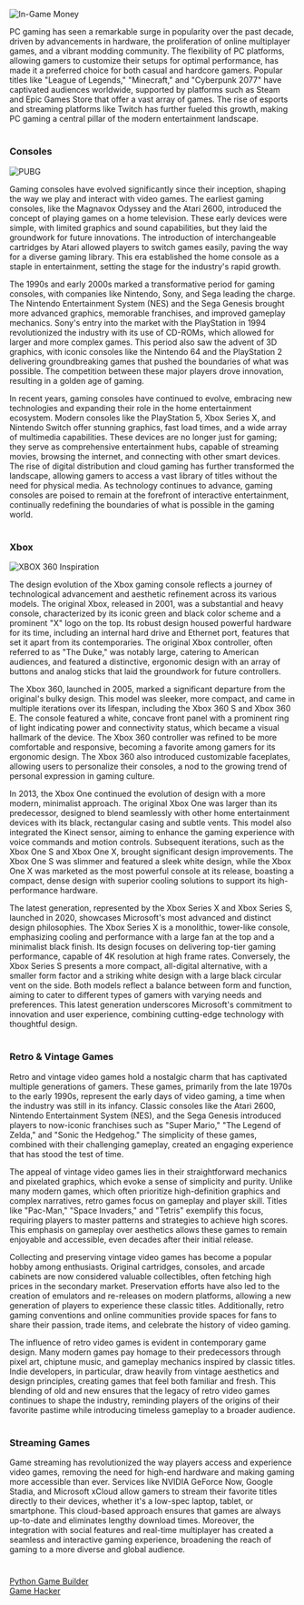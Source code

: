 ![In-Game Money](https://github.com/user-attachments/assets/46711e74-473d-44a8-8010-6e29c6829a9d)

PC gaming has seen a remarkable surge in popularity over the past decade, driven by advancements in hardware, the proliferation of online multiplayer games, and a vibrant modding community. The flexibility of PC platforms, allowing gamers to customize their setups for optimal performance, has made it a preferred choice for both casual and hardcore gamers. Popular titles like "League of Legends," "Minecraft," and "Cyberpunk 2077" have captivated audiences worldwide, supported by platforms such as Steam and Epic Games Store that offer a vast array of games. The rise of esports and streaming platforms like Twitch has further fueled this growth, making PC gaming a central pillar of the modern entertainment landscape.

#
### Consoles

![PUBG](https://github.com/user-attachments/assets/4573b6fc-d1c3-4a72-8475-d21d83e82ce6)

Gaming consoles have evolved significantly since their inception, shaping the way we play and interact with video games. The earliest gaming consoles, like the Magnavox Odyssey and the Atari 2600, introduced the concept of playing games on a home television. These early devices were simple, with limited graphics and sound capabilities, but they laid the groundwork for future innovations. The introduction of interchangeable cartridges by Atari allowed players to switch games easily, paving the way for a diverse gaming library. This era established the home console as a staple in entertainment, setting the stage for the industry's rapid growth.

The 1990s and early 2000s marked a transformative period for gaming consoles, with companies like Nintendo, Sony, and Sega leading the charge. The Nintendo Entertainment System (NES) and the Sega Genesis brought more advanced graphics, memorable franchises, and improved gameplay mechanics. Sony's entry into the market with the PlayStation in 1994 revolutionized the industry with its use of CD-ROMs, which allowed for larger and more complex games. This period also saw the advent of 3D graphics, with iconic consoles like the Nintendo 64 and the PlayStation 2 delivering groundbreaking games that pushed the boundaries of what was possible. The competition between these major players drove innovation, resulting in a golden age of gaming.

In recent years, gaming consoles have continued to evolve, embracing new technologies and expanding their role in the home entertainment ecosystem. Modern consoles like the PlayStation 5, Xbox Series X, and Nintendo Switch offer stunning graphics, fast load times, and a wide array of multimedia capabilities. These devices are no longer just for gaming; they serve as comprehensive entertainment hubs, capable of streaming movies, browsing the internet, and connecting with other smart devices. The rise of digital distribution and cloud gaming has further transformed the landscape, allowing gamers to access a vast library of titles without the need for physical media. As technology continues to advance, gaming consoles are poised to remain at the forefront of interactive entertainment, continually redefining the boundaries of what is possible in the gaming world.

#
### Xbox

![XBOX 360 Inspiration](https://github.com/user-attachments/assets/166bc3df-edb9-42b8-830c-260f13d59b5b)

The design evolution of the Xbox gaming console reflects a journey of technological advancement and aesthetic refinement across its various models. The original Xbox, released in 2001, was a substantial and heavy console, characterized by its iconic green and black color scheme and a prominent "X" logo on the top. Its robust design housed powerful hardware for its time, including an internal hard drive and Ethernet port, features that set it apart from its contemporaries. The original Xbox controller, often referred to as "The Duke," was notably large, catering to American audiences, and featured a distinctive, ergonomic design with an array of buttons and analog sticks that laid the groundwork for future controllers.

The Xbox 360, launched in 2005, marked a significant departure from the original's bulky design. This model was sleeker, more compact, and came in multiple iterations over its lifespan, including the Xbox 360 S and Xbox 360 E. The console featured a white, concave front panel with a prominent ring of light indicating power and connectivity status, which became a visual hallmark of the device. The Xbox 360 controller was refined to be more comfortable and responsive, becoming a favorite among gamers for its ergonomic design. The Xbox 360 also introduced customizable faceplates, allowing users to personalize their consoles, a nod to the growing trend of personal expression in gaming culture.

In 2013, the Xbox One continued the evolution of design with a more modern, minimalist approach. The original Xbox One was larger than its predecessor, designed to blend seamlessly with other home entertainment devices with its black, rectangular casing and subtle vents. This model also integrated the Kinect sensor, aiming to enhance the gaming experience with voice commands and motion controls. Subsequent iterations, such as the Xbox One S and Xbox One X, brought significant design improvements. The Xbox One S was slimmer and featured a sleek white design, while the Xbox One X was marketed as the most powerful console at its release, boasting a compact, dense design with superior cooling solutions to support its high-performance hardware.

The latest generation, represented by the Xbox Series X and Xbox Series S, launched in 2020, showcases Microsoft's most advanced and distinct design philosophies. The Xbox Series X is a monolithic, tower-like console, emphasizing cooling and performance with a large fan at the top and a minimalist black finish. Its design focuses on delivering top-tier gaming performance, capable of 4K resolution at high frame rates. Conversely, the Xbox Series S presents a more compact, all-digital alternative, with a smaller form factor and a striking white design with a large black circular vent on the side. Both models reflect a balance between form and function, aiming to cater to different types of gamers with varying needs and preferences. This latest generation underscores Microsoft's commitment to innovation and user experience, combining cutting-edge technology with thoughtful design.

#
### Retro & Vintage Games

Retro and vintage video games hold a nostalgic charm that has captivated multiple generations of gamers. These games, primarily from the late 1970s to the early 1990s, represent the early days of video gaming, a time when the industry was still in its infancy. Classic consoles like the Atari 2600, Nintendo Entertainment System (NES), and the Sega Genesis introduced players to now-iconic franchises such as "Super Mario," "The Legend of Zelda," and "Sonic the Hedgehog." The simplicity of these games, combined with their challenging gameplay, created an engaging experience that has stood the test of time.

The appeal of vintage video games lies in their straightforward mechanics and pixelated graphics, which evoke a sense of simplicity and purity. Unlike many modern games, which often prioritize high-definition graphics and complex narratives, retro games focus on gameplay and player skill. Titles like "Pac-Man," "Space Invaders," and "Tetris" exemplify this focus, requiring players to master patterns and strategies to achieve high scores. This emphasis on gameplay over aesthetics allows these games to remain enjoyable and accessible, even decades after their initial release.

Collecting and preserving vintage video games has become a popular hobby among enthusiasts. Original cartridges, consoles, and arcade cabinets are now considered valuable collectibles, often fetching high prices in the secondary market. Preservation efforts have also led to the creation of emulators and re-releases on modern platforms, allowing a new generation of players to experience these classic titles. Additionally, retro gaming conventions and online communities provide spaces for fans to share their passion, trade items, and celebrate the history of video gaming.

The influence of retro video games is evident in contemporary game design. Many modern games pay homage to their predecessors through pixel art, chiptune music, and gameplay mechanics inspired by classic titles. Indie developers, in particular, draw heavily from vintage aesthetics and design principles, creating games that feel both familiar and fresh. This blending of old and new ensures that the legacy of retro video games continues to shape the industry, reminding players of the origins of their favorite pastime while introducing timeless gameplay to a broader audience.

#
### Streaming Games

Game streaming has revolutionized the way players access and experience video games, removing the need for high-end hardware and making gaming more accessible than ever. Services like NVIDIA GeForce Now, Google Stadia, and Microsoft xCloud allow gamers to stream their favorite titles directly to their devices, whether it's a low-spec laptop, tablet, or smartphone. This cloud-based approach ensures that games are always up-to-date and eliminates lengthy download times. Moreover, the integration with social features and real-time multiplayer has created a seamless and interactive gaming experience, broadening the reach of gaming to a more diverse and global audience.

#

[Python Game Builder](https://chatgpt.com/g/g-4hbrahdr4-python-game-builder)
<br>
[Game Hacker](https://chatgpt.com/g/g-67558cfe8db88191940babcbda59243e-game-hacker)
